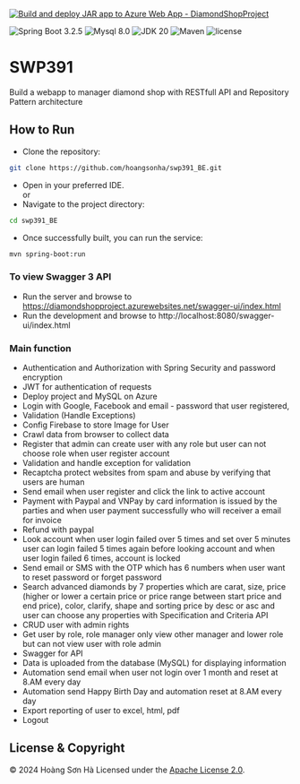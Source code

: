 [![Build and deploy JAR app to Azure Web App - DiamondShopProject](https://github.com/hoangsonha/swp391_BE/actions/workflows/main_diamondshopproject.yml/badge.svg)](https://github.com/hoangsonha/swp391_BE/actions/workflows/main_diamondshopproject.yml)


![Spring Boot 3.2.5](https://img.shields.io/badge/Spring%20Boot-3.2.5-brightgreen.svg)
![Mysql 8.0](https://img.shields.io/badge/Mysql-8.3.0-blue.svg)
![JDK 20](https://img.shields.io/badge/JDK-20-brightgreen.svg)
![Maven](https://img.shields.io/badge/Maven-3.9.7-yellowgreen.svg)
![license](https://img.shields.io/crates/l/rustc-serialize/0.3.24.svg)


# SWP391
Build a webapp to manager diamond shop with RESTfull API and Repository Pattern architecture

## How to Run
- Clone the repository:
```bash
git clone https://github.com/hoangsonha/swp391_BE.git
```
- Open in your preferred IDE.<br>
       or
- Navigate to the project directory:
```bash
cd swp391_BE
```
- Once successfully built, you can run the service:
```bash
mvn spring-boot:run
```

### To view Swagger 3 API

- Run the server and browse to https://diamondshopproject.azurewebsites.net/swagger-ui/index.html
- Run the development and browse to http://localhost:8080/swagger-ui/index.html

### Main function

- Authentication and Authorization with Spring Security and password encryption
- JWT for authentication of requests
- Deploy project and MySQL on Azure
- Login with Google, Facebook and email - password that user registered,
- Validation (Handle Exceptions)
- Config Firebase to store Image for User
- Crawl data from browser to collect data
- Register that admin can create user with any role but user can not choose role when user register account
- Validation and handle exception for validation
- Recaptcha protect websites from spam and abuse by verifying that users are human
- Send email when user register and click the link to active account
- Payment with Paypal and VNPay by card information is issued by the parties and when user payment successfully who will receiver a email for invoice
- Refund with paypal
- Look account when user login failed over 5 times and set over 5 minutes user can login failed 5 times again before looking account and when user login failed 6 times, account is locked
- Send email or SMS with the OTP which has 6 numbers when user want to reset password or forget password
- Search advanced diamonds by 7 properties which are carat, size, price (higher or lower a certain price or price range between start price and end price), color, clarify, shape and sorting price by desc or asc and user can choose any properties with Specification and Criteria API
- CRUD user with admin rights
- Get user by role, role manager only view other manager and lower role but can not view user with role admin
- Swagger for API
- Data is uploaded from the database (MySQL) for displaying information
- Automation send email when user not login over 1 month and reset at 8.AM every day
- Automation send Happy Birth Day and automation reset at 8.AM every day
- Export reporting of user to excel, html, pdf
- Logout

## License & Copyright
&copy; 2024 Hoàng Sơn Hà Licensed under the [Apache License 2.0](https://github.com/hoangsonha/swp391_BE/blob/main/LICENSE).

